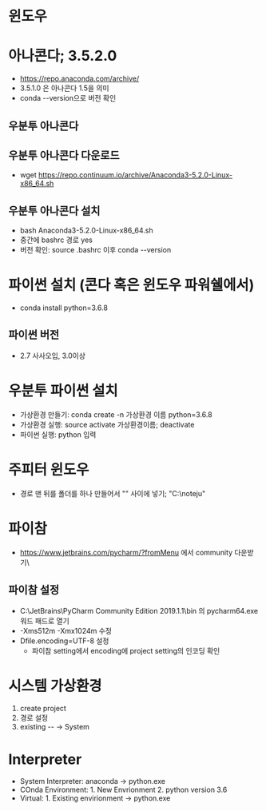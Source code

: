 # 윈도우

# 아나콘다; 3.5.2.0
- https://repo.anaconda.com/archive/
- 3.5.1.0 은 아나콘다 1.5을 의미
- conda --version으로 버전 확인

## 우분투 아나콘다
## 우분투 아나콘다 다운로드
- wget https://repo.continuum.io/archive/Anaconda3-5.2.0-Linux-x86_64.sh

## 우분투 아나콘다 설치
- bash Anaconda3-5.2.0-Linux-x86_64.sh
- 중간에 bashrc 경로 yes
- 버전 확인: source .bashrc  이후 conda --version

# 파이썬 설치 (콘다 혹은 윈도우 파워쉘에서)
- conda install python=3.6.8

## 파이썬 버전
- 2.7 사사오입, 3.0이상 

# 우분투 파이썬 설치
- 가상환경 만들기: conda create -n 가상환경 이름 python=3.6.8
- 가상환경 실행: source activate 가상환경이름; deactivate
- 파이썬 실행: python 입력

# 주피터 윈도우
- 경로 맨 뒤를 폴더를 하나 만들어서 "" 사이에 넣기; "C:\noteju"


# 파이참
- https://www.jetbrains.com/pycharm/?fromMenu 에서 community 다운받기\

## 파이참 설정
- C:\JetBrains\PyCharm Community Edition 2019.1.1\bin 의 pycharm64.exe 워드 패드로 열기
- -Xms512m  -Xmx1024m  수정
- Dfile.encoding=UTF-8 설정
  - 파이참 setting에서 encoding에 project setting의 인코딩 확인


# 시스템 가상환경
1. create project
2. 경로 설정
3. existing -- -> System

# Interpreter
* System Interpreter: anaconda -> python.exe
* COnda Environment: 1. New Envrionment 2. python version 3.6
* Virtual: 1. Existing envirionment -> python.exe
